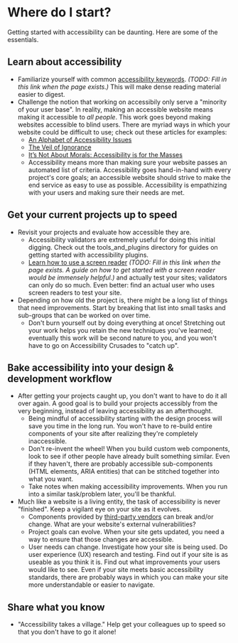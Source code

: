 # Where do I start?

Getting started with accessibility can be daunting. Here are some of the essentials.

## Learn about accessibility
* Familiarize yourself with common [accessibility keywords](glossary.md). *(TODO: Fill in this link when the page exists.)* This will make dense reading material easier to digest.
* Challenge the notion that working on accessibily only serve a "minority of your user base". In reality, making an accessible website means making it accessible to *all people*. This work goes beyond making websites accessible to blind users. There are myriad ways in which your website could be difficult to use; check out these articles for examples:
    * [An Alphabet of Accessibility Issues](https://the-pastry-box-project.net/anne-gibson/2014-july-31)
    * [The Veil of Ignorance](https://medium.com/@mrmrs_/the-veil-of-ignorance-575f6a53a575)
    * [It’s Not About Morals: Accessibility is for the Masses](https://una.im/a11y-for-the-masses/)
    * Accessibility means more than making sure your website passes an automated list of criteria. Accessibility goes hand-in-hand with every project's core goals; an accessible website should strive to make the end service as easy to use as possible. Accessibility is empathizing with your users and making sure their needs are met.

## Get your current projects up to speed
* Revisit your projects and evaluate how accessible they are.
    * Accessibility validators are extremely useful for doing this initial digging. Check out the tools_and_plugins directory for guides on getting started with accessibility plugins.
    * [Learn how to use a screen reader](#) *(TODO: Fill in this link when the page exists. A guide on how to get started with a screen reader would be immensely helpful.)* and actually test your sites; validators can only do so much. Even better: find an actual user who uses screen readers to test your site.
* Depending on how old the project is, there might be a long list of things that need improvements. Start by breaking that list into small tasks and sub-groups that can be worked on over time.
    * Don't burn yourself out by doing everything at once! Stretching out your work helps you retain the new techniques you've learned; eventually this work will be second nature to you, and you won't have to go on Accessibility Crusades to "catch up".

## Bake accessibility into your design & development workflow
* After getting your projects caught up, you don't want to have to do it all over again. A good goal is to build your projects accessibly from the very beginning, instead of leaving accessibility as an afterthought.
    * Being mindful of accessibility starting with the design process will save you time in the long run. You won't have to re-build entire components of your site after realizing they're completely inaccessible.
    * Don't re-invent the wheel! When you build custom web components, look to see if other people have already built something similar. Even if they haven't, there are probably accessible sub-components (HTML elements, ARIA entities) that can be stitched together into what you want.
    * Take notes when making accessibility improvements. When you run into a similar task/problem later, you'll be thankful.
* Much like a website is a living entity, the task of accessibility is never "finished". Keep a vigilant eye on your site as it evolves.
    * Components provided by [third-party vendors](working-with-vendors.md) can break and/or change. What are your website's external vulnerabilities?
    * Project goals can evolve. When your site gets updated, you need a way to ensure that those changes are accessible.
    * User needs can change. Investigate how your site is being used. Do user experience (UX) research and testing. Find out if your site is as useable as you think it is. Find out what improvements your users would like to see. Even if your site meets basic accessibility standards, there are probably ways in which you can make your site more understandable or easier to navigate.

## Share what you know
* "Accessibility takes a village." Help get your colleagues up to speed so that you don't have to go it alone!
